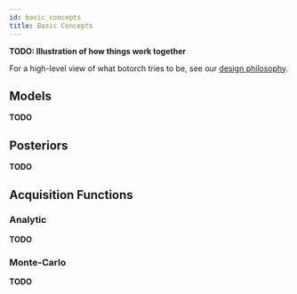 ```yaml
---
id: basic_concepts
title: Basic Concepts
---
```


**TODO: Illustration of how things work together**

For a high-level view of what botorch tries to be, see our
[design philosophy](design_philosophy).


## Models


**TODO**


## Posteriors

**TODO**

## Acquisition Functions


### Analytic

**TODO**


### Monte-Carlo

**TODO**

